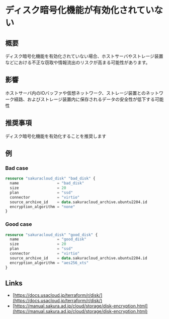 # ディスク暗号化機能が有効化されていない

## 概要
ディスク暗号化機能を有効化されていない場合、ホストサーバやストレージ装置などにおける不正な窃取や情報流出のリスクが高まる可能性があります。

## 影響
ホストサーバ内のIOバッファや仮想ネットワーク、ストレージ装置とのネットワーク経路、およびストレージ装置内に保存されるデータの安全性が低下する可能性

## 推奨事項
ディスク暗号化機能を有効化することを推奨します

## 例
### Bad case
```terraform
resource "sakuracloud_disk" "bad_disk" {
  name                 = "bad_disk"
  size                 = 20
  plan                 = "ssd"
  connector            = "virtio"
  source_archive_id    = data.sakuracloud_archive.ubuntu2204.id
  encryption_algorithm = "none"
}
```

### Good case
```terraform
resource "sakuracloud_disk" "good_disk" {
  name                 = "good_disk"
  size                 = 20
  plan                 = "ssd"
  connector            = "virtio"
  source_archive_id    = data.sakuracloud_archive.ubuntu2204.id
  encryption_algorithm = "aes256_xts"
}
```

## Links
- [https://docs.usacloud.jp/terraform/r/disk/](https://docs.usacloud.jp/terraform/r/disk/)
- [https://manual.sakura.ad.jp/cloud/storage/disk-encryption.html](https://manual.sakura.ad.jp/cloud/storage/disk-encryption.html)
